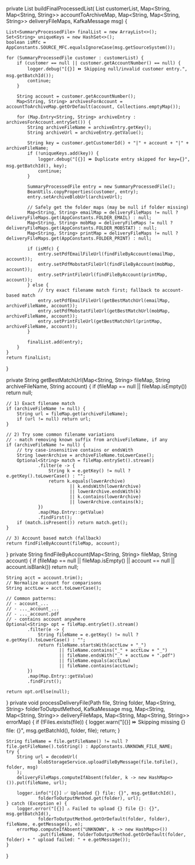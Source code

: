 private List<SummaryProcessedFile> buildFinalProcessedList(
        List<SummaryProcessedFile> customerList,
        Map<String, Map<String, String>> accountToArchiveMap,
        Map<String, Map<String, String>> deliveryFileMaps,
        KafkaMessage msg) {

    List<SummaryProcessedFile> finalList = new ArrayList<>();
    Set<String> uniqueKeys = new HashSet<>();
    boolean isMfc = AppConstants.SOURCE_MFC.equalsIgnoreCase(msg.getSourceSystem());

    for (SummaryProcessedFile customer : customerList) {
        if (customer == null || customer.getAccountNumber() == null) {
            logger.debug("[{}] ⏩ Skipping null/invalid customer entry.", msg.getBatchId());
            continue;
        }

        String account = customer.getAccountNumber();
        Map<String, String> archivesForAccount = accountToArchiveMap.getOrDefault(account, Collections.emptyMap());

        for (Map.Entry<String, String> archiveEntry : archivesForAccount.entrySet()) {
            String archiveFileName = archiveEntry.getKey();
            String archiveUrl = archiveEntry.getValue();

            String key = customer.getCustomerId() + "|" + account + "|" + archiveFileName;
            if (!uniqueKeys.add(key)) {
                logger.debug("[{}] ⏩ Duplicate entry skipped for key={}", msg.getBatchId(), key);
                continue;
            }

            SummaryProcessedFile entry = new SummaryProcessedFile();
            BeanUtils.copyProperties(customer, entry);
            entry.setArchiveBlobUrl(archiveUrl);

            // Safely get the folder maps (may be null if folder missing)
            Map<String, String> emailMap = deliveryFileMaps != null ? deliveryFileMaps.get(AppConstants.FOLDER_EMAIL) : null;
            Map<String, String> mobMap = deliveryFileMaps != null ? deliveryFileMaps.get(AppConstants.FOLDER_MOBSTAT) : null;
            Map<String, String> printMap = deliveryFileMaps != null ? deliveryFileMaps.get(AppConstants.FOLDER_PRINT) : null;

            if (isMfc) {
                entry.setPdfEmailFileUrl(findFileByAccount(emailMap, account));
                entry.setPdfMobstatFileUrl(findFileByAccount(mobMap, account));
                entry.setPrintFileUrl(findFileByAccount(printMap, account));
            } else {
                // try exact filename match first; fallback to account-based match
                entry.setPdfEmailFileUrl(getBestMatchUrl(emailMap, archiveFileName, account));
                entry.setPdfMobstatFileUrl(getBestMatchUrl(mobMap, archiveFileName, account));
                entry.setPrintFileUrl(getBestMatchUrl(printMap, archiveFileName, account));
            }

            finalList.add(entry);
        }
    }
    return finalList;
}

private String getBestMatchUrl(Map<String, String> fileMap, String archiveFileName, String account) {
    if (fileMap == null || fileMap.isEmpty()) return null;

    // 1) Exact filename match
    if (archiveFileName != null) {
        String url = fileMap.get(archiveFileName);
        if (url != null) return url;
    }

    // 2) Try some common filename variations
    // - match removing known suffix from archiveFileName, if any
    if (archiveFileName != null) {
        // try case-insensitive contains or endsWith
        String lowerArchive = archiveFileName.toLowerCase();
        Optional<String> match = fileMap.entrySet().stream()
                .filter(e -> {
                    String k = e.getKey() != null ? e.getKey().toLowerCase() : "";
                    return k.equals(lowerArchive)
                            || k.endsWith(lowerArchive)
                            || lowerArchive.endsWith(k)
                            || k.contains(lowerArchive)
                            || lowerArchive.contains(k);
                })
                .map(Map.Entry::getValue)
                .findFirst();
        if (match.isPresent()) return match.get();
    }

    // 3) Account based match (fallback)
    return findFileByAccount(fileMap, account);
}
private String findFileByAccount(Map<String, String> fileMap, String account) {
    if (fileMap == null || fileMap.isEmpty() || account == null || account.isBlank()) return null;

    String acct = account.trim();
    // Normalize account for comparisons
    String acctLow = acct.toLowerCase();

    // Common patterns:
    // - account_...
    // - ..._account_...
    // - ..._account.pdf
    // - contains account anywhere
    Optional<String> opt = fileMap.entrySet().stream()
            .filter(e -> {
                String fileName = e.getKey() != null ? e.getKey().toLowerCase() : "";
                return fileName.startsWith(acctLow + "_")
                        || fileName.contains("_" + acctLow + "_")
                        || fileName.endsWith("_" + acctLow + ".pdf")
                        || fileName.equals(acctLow)
                        || fileName.contains(acctLow);
            })
            .map(Map.Entry::getValue)
            .findFirst();

    return opt.orElse(null);
}
private void processDeliveryFile(Path file, String folder,
                                 Map<String, String> folderToOutputMethod,
                                 KafkaMessage msg,
                                 Map<String, Map<String, String>> deliveryFileMaps,
                                 Map<String, Map<String, String>> errorMap) {
    if (!Files.exists(file)) {
        logger.warn("[{}] ⏩ Skipping missing {} file: {}", msg.getBatchId(), folder, file);
        return;
    }

    String fileName = file.getFileName() != null ? file.getFileName().toString() : AppConstants.UNKNOWN_FILE_NAME;
    try {
        String url = decodeUrl(
                blobStorageService.uploadFileByMessage(file.toFile(), folder, msg)
        );
        deliveryFileMaps.computeIfAbsent(folder, k -> new HashMap<>()).put(fileName, url);

        logger.info("[{}] ✅ Uploaded {} file: {}", msg.getBatchId(),
                folderToOutputMethod.get(folder), url);
    } catch (Exception e) {
        logger.error("[{}] ⚠️ Failed to upload {} file {}: {}", msg.getBatchId(),
                folderToOutputMethod.getOrDefault(folder, folder), fileName, e.getMessage(), e);
        errorMap.computeIfAbsent("UNKNOWN", k -> new HashMap<>())
                .put(fileName, folderToOutputMethod.getOrDefault(folder, folder) + " upload failed: " + e.getMessage());
    }
}

